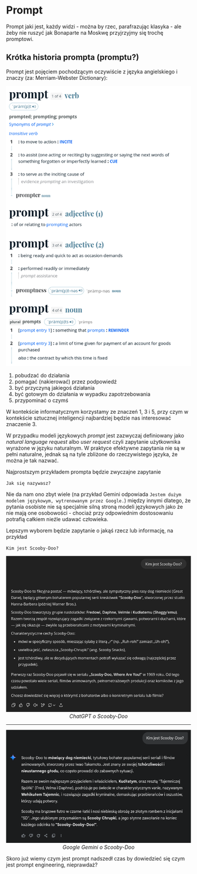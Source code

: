 # Prompt

Prompt jaki jest, każdy widzi - można by rzec, parafrazując klasyka - ale żeby nie ruszyć jak Bonaparte na Moskwę przyjrzyjmy się trochę promptowi.

## Krótka historia prompta (promptu?)

Prompt jest pojęciem pochodzącym oczywiście z języka angielskiego i znaczy (za: Merriam-Webster Dictionary):

![Prompt - definition](../../img/prompt-definition.png)

1. pobudzać do działania
2. pomagać (nakierować) przez podpowiedź
3. być przyczyną jakiegoś działania
4. być gotowym do działania w wypadku zapotrzebowania
5. przypominać o czymś

W kontekście informatycznym korzystamy ze znaczeń 1, 3 i 5, przy czym w kontekście sztucznej inteligencji najbardziej będzie nas interesować znaczenie 3.

W przypadku modeli językowych *prompt* jest zazwyczaj definiowany jako *natural language request* albo *user request* czyli zapytanie użytkownika wyrażone w języku naturalnym. W praktyce efektywne zapytania nie są w pełni naturalne, jednak są na tyle zbliżone do rzeczywistego języka, że można je tak nazwać.

Najprostszym przykładem prompta będzie zwyczajne zapytanie
```plaintext
Jak się nazywasz?
```

Nie da nam ono zbyt wiele (na przykład Gemini odpowiada `Jestem dużym modelem językowym, wytrenowanym przez Google.`) między innymi dlatego, że pytania osobiste nie są specjalnie silną stroną modeli językowych jako że nie mają one osobowości - chociaż przy odpowiednim dostosowaniu potrafią całkiem nieźle udawać człowieka.

Lepszym wyborem będzie zapytanie o jakąś rzecz lub informację, na przykład
```plaintext
Kim jest Scooby-Doo?
```

![ChatGPT asked about Scooby-Doo](../../img/basic-prompt-gpt.png)
<span style="display: inline-block; width: 100%; text-align: center; font-style: italic">ChatGPT o Scooby-Doo</p>

---

![Google Gemini asked about Scooby-Doo](../../img/basic-prompt-gemini.png)
<span style="display: inline-block; width: 100%; text-align: center; font-style: italic">Google Gemini o Scooby-Doo</span>

Skoro już wiemy czym jest prompt nadszedł czas by dowiedzieć się czym jest prompt engineering, nieprawdaż?